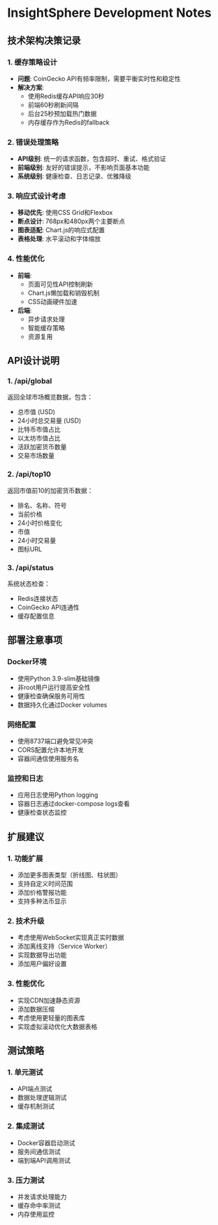 # InsightSphere Development Notes

## 技术架构决策记录

### 1. 缓存策略设计
- **问题**: CoinGecko API有频率限制，需要平衡实时性和稳定性
- **解决方案**: 
  - 使用Redis缓存API响应30秒
  - 前端60秒刷新间隔
  - 后台25秒预加载热门数据
  - 内存缓存作为Redis的fallback

### 2. 错误处理策略
- **API级别**: 统一的请求函数，包含超时、重试、格式验证
- **前端级别**: 友好的错误提示，不影响页面基本功能
- **系统级别**: 健康检查、日志记录、优雅降级

### 3. 响应式设计考虑
- **移动优先**: 使用CSS Grid和Flexbox
- **断点设计**: 768px和480px两个主要断点
- **图表适配**: Chart.js的响应式配置
- **表格处理**: 水平滚动和字体缩放

### 4. 性能优化
- **前端**: 
  - 页面可见性API控制刷新
  - Chart.js懒加载和销毁机制
  - CSS动画硬件加速
- **后端**:
  - 异步请求处理
  - 智能缓存策略
  - 资源复用

## API设计说明

### 1. /api/global
返回全球市场概览数据，包含：
- 总市值 (USD)
- 24小时总交易量 (USD)
- 比特币市值占比
- 以太坊市值占比
- 活跃加密货币数量
- 交易市场数量

### 2. /api/top10
返回市值前10的加密货币数据：
- 排名、名称、符号
- 当前价格
- 24小时价格变化
- 市值
- 24小时交易量
- 图标URL

### 3. /api/status
系统状态检查：
- Redis连接状态
- CoinGecko API连通性
- 缓存配置信息

## 部署注意事项

### Docker环境
- 使用Python 3.9-slim基础镜像
- 非root用户运行提高安全性
- 健康检查确保服务可用性
- 数据持久化通过Docker volumes

### 网络配置
- 使用8737端口避免常见冲突
- CORS配置允许本地开发
- 容器间通信使用服务名

### 监控和日志
- 应用日志使用Python logging
- 容器日志通过docker-compose logs查看
- 健康检查状态监控

## 扩展建议

### 1. 功能扩展
- 添加更多图表类型（折线图、柱状图）
- 支持自定义时间范围
- 添加价格警报功能
- 支持多种法币显示

### 2. 技术升级
- 考虑使用WebSocket实现真正实时数据
- 添加离线支持（Service Worker）
- 实现数据导出功能
- 添加用户偏好设置

### 3. 性能优化
- 实现CDN加速静态资源
- 添加数据压缩
- 考虑使用更轻量的图表库
- 实现虚拟滚动优化大数据表格

## 测试策略

### 1. 单元测试
- API端点测试
- 数据处理逻辑测试
- 缓存机制测试

### 2. 集成测试
- Docker容器启动测试
- 服务间通信测试
- 端到端API调用测试

### 3. 压力测试
- 并发请求处理能力
- 缓存命中率测试
- 内存使用监控

